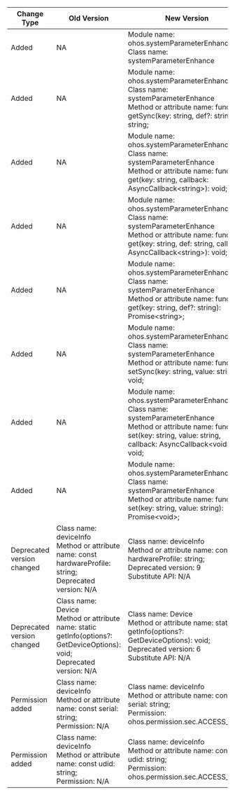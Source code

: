 | Change Type | Old Version | New Version | d.ts File |
| ---- | ------ | ------ | -------- |
|Added|NA|Module name: ohos.systemParameterEnhance<br>Class name: systemParameterEnhance|@ohos.systemParameterEnhance.d.ts|
|Added|NA|Module name: ohos.systemParameterEnhance<br>Class name: systemParameterEnhance<br>Method or attribute name: function getSync(key: string, def?: string): string;|@ohos.systemParameterEnhance.d.ts|
|Added|NA|Module name: ohos.systemParameterEnhance<br>Class name: systemParameterEnhance<br>Method or attribute name: function get(key: string, callback: AsyncCallback\<string>): void;|@ohos.systemParameterEnhance.d.ts|
|Added|NA|Module name: ohos.systemParameterEnhance<br>Class name: systemParameterEnhance<br>Method or attribute name: function get(key: string, def: string, callback: AsyncCallback\<string>): void;|@ohos.systemParameterEnhance.d.ts|
|Added|NA|Module name: ohos.systemParameterEnhance<br>Class name: systemParameterEnhance<br>Method or attribute name: function get(key: string, def?: string): Promise\<string>;|@ohos.systemParameterEnhance.d.ts|
|Added|NA|Module name: ohos.systemParameterEnhance<br>Class name: systemParameterEnhance<br>Method or attribute name: function setSync(key: string, value: string): void;|@ohos.systemParameterEnhance.d.ts|
|Added|NA|Module name: ohos.systemParameterEnhance<br>Class name: systemParameterEnhance<br>Method or attribute name: function set(key: string, value: string, callback: AsyncCallback\<void>): void;|@ohos.systemParameterEnhance.d.ts|
|Added|NA|Module name: ohos.systemParameterEnhance<br>Class name: systemParameterEnhance<br>Method or attribute name: function set(key: string, value: string): Promise\<void>;|@ohos.systemParameterEnhance.d.ts|
|Deprecated version changed|Class name: deviceInfo<br>Method or attribute name: const hardwareProfile: string;<br>Deprecated version: N/A|Class name: deviceInfo<br>Method or attribute name: const hardwareProfile: string;<br>Deprecated version: 9<br>Substitute API: N/A|@ohos.deviceInfo.d.ts|
|Deprecated version changed|Class name: Device<br>Method or attribute name: static getInfo(options?: GetDeviceOptions): void;<br>Deprecated version: N/A|Class name: Device<br>Method or attribute name: static getInfo(options?: GetDeviceOptions): void;<br>Deprecated version: 6<br>Substitute API: N/A|@system.device.d.ts|
|Permission added|Class name: deviceInfo<br>Method or attribute name: const serial: string;<br>Permission: N/A|Class name: deviceInfo<br>Method or attribute name: const serial: string;<br>Permission: ohos.permission.sec.ACCESS_UDID|@ohos.deviceInfo.d.ts|
|Permission added|Class name: deviceInfo<br>Method or attribute name: const udid: string;<br>Permission: N/A|Class name: deviceInfo<br>Method or attribute name: const udid: string;<br>Permission: ohos.permission.sec.ACCESS_UDID|@ohos.deviceInfo.d.ts|
